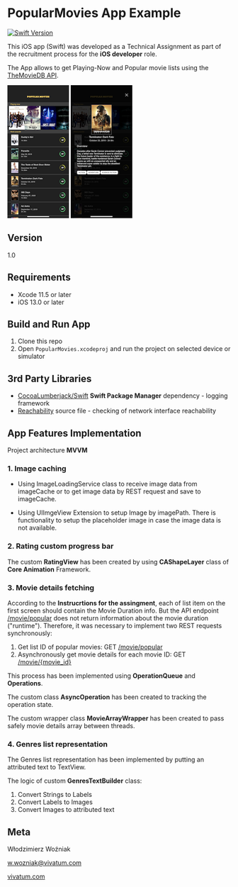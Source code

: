 # PopularMovies App Example
[![Swift Version][swift-image]][swift-url]


This iOS app (Swift) was developed as a Technical Assignment as part of the recruitment process for the **iOS developer** role.

The App allows to get Playing-Now and Popular movie lists using the [TheMovieDB API](https://api.themoviedb.org).


![Movie List](/readmePics/movieList.PNG)
![Movie Details](/readmePics/movieDetails.PNG)

## Version

1.0


## Requirements

* Xcode 11.5 or later
* iOS 13.0 or later


## Build and Run App

1. Clone this repo
1. Open `PopularMovies.xcodeproj` and run the project on selected device or simulator


## 3rd Party Libraries

* [CocoaLumberjack/Swift](https://github.com/CocoaLumberjack/CocoaLumberjack.git) **Swift Package Manager** dependency - logging framework
* [Reachability](https://github.com/ashleymills/Reachability.swift) source file  - checking of network interface reachability


## App Features Implementation

Project architecture **MVVM**


### 1. Image caching

* Using ImageLoadingService class to receive image data from imageCache or to get image data by REST request and save to imageCache.

* Using UIImgeView Extension to setup Image by imagePath. There is functionality to setup the placeholder image in case the image data is not available.


### 2. Rating custom progress bar

The custom **RatingView** has been created by using **CAShapeLayer** class of **Core Animation** Framework.


### 3. Movie details fetching

According to the **Instrucrtions for the assingment**, each of list item on the first screen should contain the Movie Duration info.
But the API endpoint [/movie/popular](https://developers.themoviedb.org/3/movies/get-popular-movies) does not return information about the movie duration  ("runtime").
Therefore, it was necessary to implement two REST requests synchronously:

1. Get list ID of popular movies: GET [/movie/popular](https://developers.themoviedb.org/3/movies/get-popular-movies)
1. Asynchronously get movie details for each movie ID: GET [/movie/{movie_id}](https://developers.themoviedb.org/3/movies/get-movie-details)

This process has been implemented using **OperationQueue** and **Operations**.  

The custom class **AsyncOperation** has been created to tracking the operation state.

The custom wrapper class **MovieArrayWrapper** has been created to pass safely movie details array between threads.


### 4. Genres list representation

The Genres list representation has been implemented by putting an attributed text to TextView.

The logic of custom **GenresTextBuilder** class:

1. Convert Strings to Labels
1. Convert Labels to Images
1. Convert Images to attributed text


## Meta

Włodzimierz Woźniak

[w.wozniak@vivatum.com](mailto:w.wozniak@vivatum.com)

[vivatum.com](http://vivatum.com)



[swift-image]:https://img.shields.io/badge/swift-5.0-orange.svg
[swift-url]: https://swift.org/
